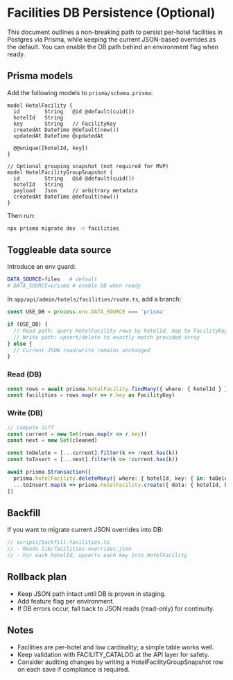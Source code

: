 # Facilities DB Persistence (Optional)

This document outlines a non-breaking path to persist per-hotel facilities in Postgres via Prisma, while keeping the current JSON-based overrides as the default. You can enable the DB path behind an environment flag when ready.

## Prisma models

Add the following models to `prisma/schema.prisma`:

```prisma
model HotelFacility {
  id        String   @id @default(cuid())
  hotelId   String
  key       String   // FacilityKey
  createdAt DateTime @default(now())
  updatedAt DateTime @updatedAt

  @@unique([hotelId, key])
}

// Optional grouping snapshot (not required for MVP)
model HotelFacilityGroupSnapshot {
  id        String   @id @default(cuid())
  hotelId   String
  payload   Json     // arbitrary metadata
  createdAt DateTime @default(now())
}
```

Then run:

```bash
npx prisma migrate dev -n facilities
```

## Toggleable data source

Introduce an env guard:

```bash
DATA_SOURCE=files   # default
# DATA_SOURCE=prisma # enable DB when ready
```

In `app/api/admin/hotels/facilities/route.ts`, add a branch:

```ts
const USE_DB = process.env.DATA_SOURCE === 'prisma'

if (USE_DB) {
  // Read path: query HotelFacility rows by hotelId, map to FacilityKey[]
  // Write path: upsert/delete to exactly match provided array
} else {
  // Current JSON read/write remains unchanged
}
```

### Read (DB)

```ts
const rows = await prisma.hotelFacility.findMany({ where: { hotelId } })
const facilities = rows.map(r => r.key as FacilityKey)
```

### Write (DB)

```ts
// Compute diff
const current = new Set(rows.map(r => r.key))
const next = new Set(cleaned)

const toDelete = [...current].filter(k => !next.has(k))
const toInsert = [...next].filter(k => !current.has(k))

await prisma.$transaction([
  prisma.hotelFacility.deleteMany({ where: { hotelId, key: { in: toDelete } } }),
  ...toInsert.map(k => prisma.hotelFacility.create({ data: { hotelId, key: k } }))
])
```

## Backfill

If you want to migrate current JSON overrides into DB:

```ts
// scripts/backfill-facilities.ts
// - Reads lib/facilities-overrides.json
// - For each hotelId, upserts each key into HotelFacility
```

## Rollback plan

- Keep JSON path intact until DB is proven in staging.
- Add feature flag per environment.
- If DB errors occur, fall back to JSON reads (read-only) for continuity.

## Notes

- Facilities are per-hotel and low cardinality; a simple table works well.
- Keep validation with FACILITY_CATALOG at the API layer for safety.
- Consider auditing changes by writing a HotelFacilityGroupSnapshot row on each save if compliance is required.
